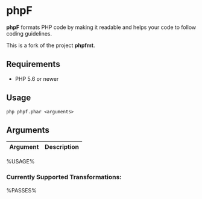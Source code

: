 # phpF

**phpF** formats PHP code by making it readable and helps your code to follow coding guidelines.

This is a fork of the project **phpfmt**.

## Requirements

* PHP 5.6 or newer

## Usage

```
php phpf.phar <arguments>
```

## Arguments

| Argument | Description |
| -------- | ----------- |
%USAGE%

### Currently Supported Transformations:

%PASSES%

